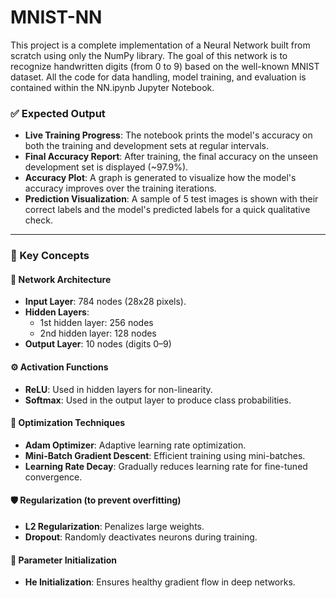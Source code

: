 # MNIST-NN
This project is a complete implementation of a Neural Network built from scratch using only the NumPy library. The goal of this network is to recognize handwritten digits (from 0 to 9) based on the well-known MNIST dataset. All the code for data handling, model training, and evaluation is contained within the NN.ipynb Jupyter Notebook.

### ✅ Expected Output
- **Live Training Progress**: The notebook prints the model's accuracy on both the training and development sets at regular intervals.
- **Final Accuracy Report**: After training, the final accuracy on the unseen development set is displayed (~97.9%).
- **Accuracy Plot**: A graph is generated to visualize how the model's accuracy improves over the training iterations.
- **Prediction Visualization**: A sample of 5 test images is shown with their correct labels and the model's predicted labels for a quick qualitative check.

---

### 🧩 Key Concepts

#### 🔧 Network Architecture
- **Input Layer**: 784 nodes (28x28 pixels).
- **Hidden Layers**: 
  - 1st hidden layer: 256 nodes
  - 2nd hidden layer: 128 nodes
- **Output Layer**: 10 nodes (digits 0–9)

#### ⚙️ Activation Functions
- **ReLU**: Used in hidden layers for non-linearity.
- **Softmax**: Used in the output layer to produce class probabilities.

#### 🚀 Optimization Techniques
- **Adam Optimizer**: Adaptive learning rate optimization.
- **Mini-Batch Gradient Descent**: Efficient training using mini-batches.
- **Learning Rate Decay**: Gradually reduces learning rate for fine-tuned convergence.

#### 🛡️ Regularization (to prevent overfitting)
- **L2 Regularization**: Penalizes large weights.
- **Dropout**: Randomly deactivates neurons during training.

#### 🧪 Parameter Initialization
- **He Initialization**: Ensures healthy gradient flow in deep networks.
